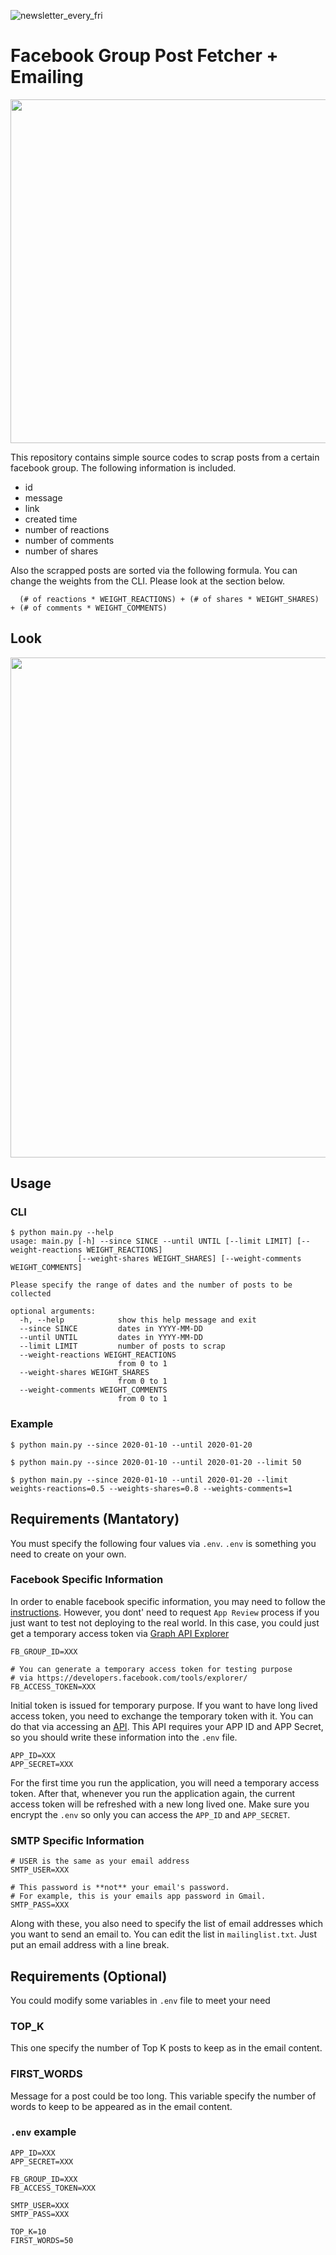 ![newsletter_every_fri](https://github.com/deep-diver/fb-group-post-fetcher/workflows/newsletter_every_fri/badge.svg?branch=master)

# Facebook Group Post Fetcher + Emailing

<img src="https://github.com/deep-diver/fb-group-post-fetcher/blob/master/static/images/process.png?raw=true" width="550px"/>

This repository contains simple source codes to scrap posts from a certain facebook group. The following information is included.

- id
- message
- link
- created time
- number of reactions
- number of comments
- number of shares

Also the scrapped posts are sorted via the following formula. You can change the weights from the CLI. Please look at the section below.
```
  (# of reactions * WEIGHT_REACTIONS) + (# of shares * WEIGHT_SHARES) + (# of comments * WEIGHT_COMMENTS)
```

## Look

<img src="https://github.com/deep-diver/fb-group-post-fetcher/blob/master/static/images/preview.png?raw=true" height="800px"/>

## Usage

### CLI
```shell
$ python main.py --help
usage: main.py [-h] --since SINCE --until UNTIL [--limit LIMIT] [--weight-reactions WEIGHT_REACTIONS]
               [--weight-shares WEIGHT_SHARES] [--weight-comments WEIGHT_COMMENTS]

Please specify the range of dates and the number of posts to be collected

optional arguments:
  -h, --help            show this help message and exit
  --since SINCE         dates in YYYY-MM-DD
  --until UNTIL         dates in YYYY-MM-DD
  --limit LIMIT         number of posts to scrap
  --weight-reactions WEIGHT_REACTIONS
                        from 0 to 1
  --weight-shares WEIGHT_SHARES
                        from 0 to 1
  --weight-comments WEIGHT_COMMENTS
                        from 0 to 1
```

### Example
```shell
$ python main.py --since 2020-01-10 --until 2020-01-20
```

```shell
$ python main.py --since 2020-01-10 --until 2020-01-20 --limit 50
```

```shell
$ python main.py --since 2020-01-10 --until 2020-01-20 --limit weights-reactions=0.5 --weights-shares=0.8 --weights-comments=1
```

## Requirements (Mantatory)

You must specify the following four values via `.env`. `.env` is something you need to create on your own.

### Facebook Specific Information

In order to enable facebook specific information, you may need to follow the [instructions](https://developers.facebook.com/docs/groups-api/). However, you dont' need to request `App Review` process if you just want to test not deploying to the real world. In this case, you could just get a temporary access token via [Graph API Explorer](https://developers.facebook.com/tools/explorer/)

```
FB_GROUP_ID=XXX

# You can generate a temporary access token for testing purpose
# via https://developers.facebook.com/tools/explorer/
FB_ACCESS_TOKEN=XXX
```

Initial token is issued for temporary purpose. If you want to have long lived access token, you need to exchange the temporary token with it. You can do that via accessing an [API](https://developers.facebook.com/docs/facebook-login/access-tokens/refreshing/). This API requires your APP ID and APP Secret, so you should write these information into the `.env` file.

```
APP_ID=XXX
APP_SECRET=XXX
```

For the first time you run the application, you will need a temporary access token. After that, whenever you run the application again, the current access token will be refreshed with a new long lived one. Make sure you encrypt the `.env` so only you can access the `APP_ID` and `APP_SECRET`.

### SMTP Specific Information
```
# USER is the same as your email address
SMTP_USER=XXX

# This password is **not** your email's password. 
# For example, this is your emails app password in Gmail.
SMTP_PASS=XXX
```

Along with these, you also need to specify the list of email addresses which you want to send an email to. You can edit the list in `mailinglist.txt`. Just put an email address with a line break.

## Requirements (Optional)

You could modify some variables in `.env` file to meet your need

### TOP_K
This one specify the number of Top K posts to keep as in the email content.

### FIRST_WORDS
Message for a post could be too long. This variable specify the number of words to keep to be appeared as in the email content.


### `.env` example
```
APP_ID=XXX
APP_SECRET=XXX

FB_GROUP_ID=XXX
FB_ACCESS_TOKEN=XXX

SMTP_USER=XXX
SMTP_PASS=XXX

TOP_K=10
FIRST_WORDS=50
```
